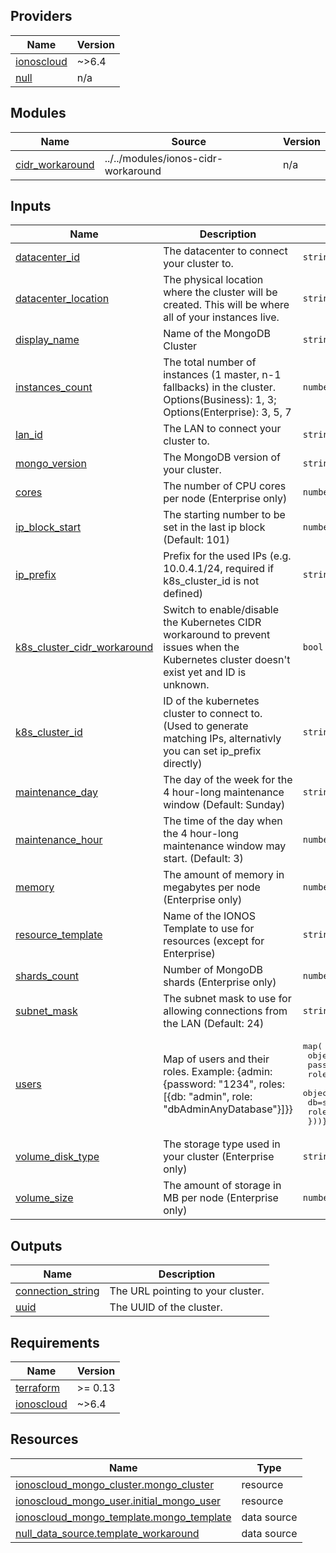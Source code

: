 <!-- BEGIN_TF_DOCS -->

## Providers

| Name | Version |
|------|---------|
| <a name="provider_ionoscloud"></a> [ionoscloud](#provider\_ionoscloud) | ~>6.4 |
| <a name="provider_null"></a> [null](#provider\_null) | n/a |
## Modules

| Name | Source | Version |
|------|--------|---------|
| <a name="module_cidr_workaround"></a> [cidr\_workaround](#module\_cidr\_workaround) | ../../modules/ionos-cidr-workaround | n/a |
## Inputs

| Name | Description | Type | Default | Required |
|------|-------------|------|---------|:--------:|
| <a name="input_datacenter_id"></a> [datacenter\_id](#input\_datacenter\_id) | The datacenter to connect your cluster to. | `string` | n/a | yes |
| <a name="input_datacenter_location"></a> [datacenter\_location](#input\_datacenter\_location) | The physical location where the cluster will be created. This will be where all of your instances live. | `string` | n/a | yes |
| <a name="input_display_name"></a> [display\_name](#input\_display\_name) | Name of the MongoDB Cluster | `string` | n/a | yes |
| <a name="input_instances_count"></a> [instances\_count](#input\_instances\_count) | The total number of instances (1 master, n-1 fallbacks) in the cluster. Options(Business): 1, 3; Options(Enterprise): 3, 5, 7 | `number` | n/a | yes |
| <a name="input_lan_id"></a> [lan\_id](#input\_lan\_id) | The LAN to connect your cluster to. | `string` | n/a | yes |
| <a name="input_mongo_version"></a> [mongo\_version](#input\_mongo\_version) | The MongoDB version of your cluster. | `string` | n/a | yes |
| <a name="input_cores"></a> [cores](#input\_cores) | The number of CPU cores per node (Enterprise only) | `number` | `null` | no |
| <a name="input_ip_block_start"></a> [ip\_block\_start](#input\_ip\_block\_start) | The starting number to be set in the last ip block (Default: 101) | `number` | `101` | no |
| <a name="input_ip_prefix"></a> [ip\_prefix](#input\_ip\_prefix) | Prefix for the used IPs (e.g. 10.0.4.1/24, required if k8s\_cluster\_id is not defined) | `string` | `null` | no |
| <a name="input_k8s_cluster_cidr_workaround"></a> [k8s\_cluster\_cidr\_workaround](#input\_k8s\_cluster\_cidr\_workaround) | Switch to enable/disable the Kubernetes CIDR workaround to prevent issues when the Kubernetes cluster doesn't exist yet and ID is unknown. | `bool` | `true` | no |
| <a name="input_k8s_cluster_id"></a> [k8s\_cluster\_id](#input\_k8s\_cluster\_id) | ID of the kubernetes cluster to connect to. (Used to generate matching IPs, alternativly you can set ip\_prefix directly) | `string` | `null` | no |
| <a name="input_maintenance_day"></a> [maintenance\_day](#input\_maintenance\_day) | The day of the week for the 4 hour-long maintenance window (Default: Sunday) | `string` | `"Sunday"` | no |
| <a name="input_maintenance_hour"></a> [maintenance\_hour](#input\_maintenance\_hour) | The time of the day when the 4 hour-long maintenance window may start. (Default: 3) | `number` | `3` | no |
| <a name="input_memory"></a> [memory](#input\_memory) | The amount of memory in megabytes per node (Enterprise only) | `number` | `null` | no |
| <a name="input_resource_template"></a> [resource\_template](#input\_resource\_template) | Name of the IONOS Template to use for resources (except for Enterprise) | `string` | `null` | no |
| <a name="input_shards_count"></a> [shards\_count](#input\_shards\_count) | Number of MongoDB shards (Enterprise only) | `number` | `null` | no |
| <a name="input_subnet_mask"></a> [subnet\_mask](#input\_subnet\_mask) | The subnet mask to use for allowing connections from the LAN (Default: 24) | `string` | `24` | no |
| <a name="input_users"></a> [users](#input\_users) | Map of users and their roles. Example: {admin: {password: "1234", roles: [{db: "admin", role: "dbAdminAnyDatabase"}]}} | <pre>map(<br>                  object({<br>                    password=string,<br>                    roles=set(<br>                      object({<br>                        db=string,<br>                        role=string<br>                }))}))</pre> | `{}` | no |
| <a name="input_volume_disk_type"></a> [volume\_disk\_type](#input\_volume\_disk\_type) | The storage type used in your cluster (Enterprise only) | `string` | `null` | no |
| <a name="input_volume_size"></a> [volume\_size](#input\_volume\_size) | The amount of storage in MB per node (Enterprise only) | `number` | `null` | no |
## Outputs

| Name | Description |
|------|-------------|
| <a name="output_connection_string"></a> [connection\_string](#output\_connection\_string) | The URL pointing to your cluster. |
| <a name="output_uuid"></a> [uuid](#output\_uuid) | The UUID of the cluster. |
## Requirements

| Name | Version |
|------|---------|
| <a name="requirement_terraform"></a> [terraform](#requirement\_terraform) | >= 0.13 |
| <a name="requirement_ionoscloud"></a> [ionoscloud](#requirement\_ionoscloud) | ~>6.4 |
## Resources

| Name | Type |
|------|------|
| [ionoscloud_mongo_cluster.mongo_cluster](https://registry.terraform.io/providers/ionos-cloud/ionoscloud/latest/docs/resources/mongo_cluster) | resource |
| [ionoscloud_mongo_user.initial_mongo_user](https://registry.terraform.io/providers/ionos-cloud/ionoscloud/latest/docs/resources/mongo_user) | resource |
| [ionoscloud_mongo_template.mongo_template](https://registry.terraform.io/providers/ionos-cloud/ionoscloud/latest/docs/data-sources/mongo_template) | data source |
| [null_data_source.template_workaround](https://registry.terraform.io/providers/hashicorp/null/latest/docs/data-sources/data_source) | data source |
<!-- END_TF_DOCS -->